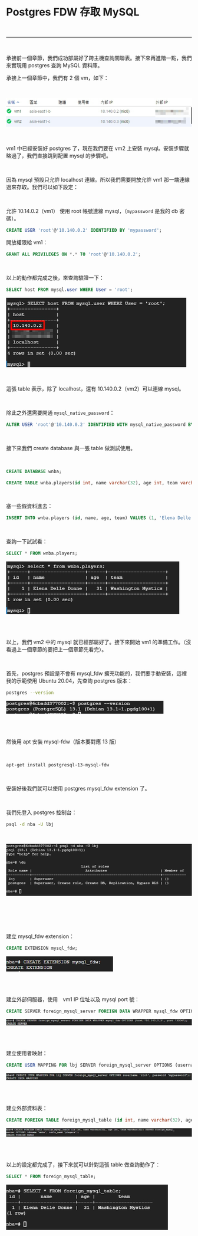 # Postgres FDW 存取 MySQL

<br>

---

<br>

承接前一個章節，我們成功部屬好了跨主機查詢關聯表。接下來再進階一點，我們來實現用 postgres 查詢 MySQL 資料庫。

承接上一個章節中，我們有 2 個 vm，如下：

<br>

![1](imgs/1.jpg)

<br>

vm1 中已經安裝好 postgres 了，現在我們要在 vm2 上安裝 mysql。安裝步驟就略過了，我們直接跳到配置 mysql 的步驟吧。

<br>

因為 mysql 預設只允許 localhost 連線。所以我們需要開放允許 vm1 那一端連線過來存取。我們可以如下設定：

<br>

允許 10.14.0.2（vm1） 使用 root 帳號連線 mysql，（`mypassword` 是我的 db 密碼）。

```sql
CREATE USER 'root'@'10.140.0.2' IDENTIFIED BY 'mypassword';
```

開放權限給 vm1：

```sql
GRANT ALL PRIVILEGES ON *.* TO 'root'@'10.140.0.2';
```

<br>

以上的動作都完成之後，來查詢驗證一下：

```sql
SELECT host FROM mysql.user WHERE User = 'root';
```

![2](imgs/2.jpg)

<br>

這張 table 表示，除了 localhost，還有 10.140.0.2（vm2）可以連線 mysql。

<br>

除此之外還需要開通 `mysql_native_password`：

```sql
ALTER USER 'root'@'10.140.0.2' IDENTIFIED WITH mysql_native_password BY 'mypassword';
```

<br>

接下來我們 create database 與一張 table 做測試使用。

<br>

```sql
CREATE DATABASE wnba;
```

```sql
CREATE TABLE wnba.players(id int, name varchar(32), age int, team varchar(32));
```

<br>

塞一些假資料進去：

```sql
INSERT INTO wnba.players (id, name, age, team) VALUES (1, 'Elena Delle Donne', 31, 'Washington Mystics');
```

<br>

查詢一下試試看：

```sql
SELECT * FROM wnba.players;
```

![3](imgs/3.jpg)

<br>
<br>

以上，我們 vm2 中的 mysql 就已經部屬好了。接下來開始 vm1 的準備工作。（沒看過上一個章節的要把上一個章節先看完）。

<br>

首先，postgres 預設是不會有 mysql_fdw 擴充功能的，我們要手動安裝，這裡我的示範使用 Ubuntu 20.04，先查詢 postgres 版本：

```bash
postgres --version
```

![4](imgs/4.jpg)

<br>
<br>

然後用 apt 安裝 mysql-fdw（版本要對應 13 版）

<br>

```bash
apt-get install postgresql-13-mysql-fdw
```

<br>

安裝好後我們就可以使用 postgres mysql_fdw extension 了。

<br>

我們先登入 postgres 控制台：

```bash
psql -d nba -U lbj
```

<br>

![5](imgs/5.jpg)

<br>
<br>
<br>
<br>

建立 mysql_fdw extension：



```sql
CREATE EXTENSION mysql_fdw;
```


![6](imgs/6.jpg)

<br>
<br>

建立外部伺服器，使用　vm1 IP 位址以及 mysql port 號：

```sql
CREATE SERVER foreign_mysql_server FOREIGN DATA WRAPPER mysql_fdw OPTIONS (host '10.140.0.3', port '3306');
```

![7](imgs/7.jpg)

<br>
<br>

建立使用者映射：

```sql
CREATE USER MAPPING FOR lbj SERVER foreign_mysql_server OPTIONS (username 'root', password 'mypassword');
```

![8](imgs/8.jpg)

<br>
<br>

建立外部資料表：

```sql
CREATE FOREIGN TABLE foreign_mysql_table (id int, name varchar(32), age int, team varchar(32)) SERVER foreign_mysql_server OPTIONS (dbname 'wnba', table_name 'players');
```

![9](imgs/9.jpg)

<br>
<br>

以上的設定都完成了，接下來就可以針對這張 table 做查詢動作了：

```sql
SELECT * FROM foreign_mysql_table;
```

![10](imgs/10.jpg)

<br>
<br>
